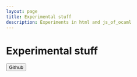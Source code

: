 ```yaml
---
layout: page
title: Experimental stuff
description: Experiments in html and js_of_ocaml
---
```


# Experimental stuff

<div>
<button onclick="hello( 'github' ).login()">Github</button>
</div>

<script src="js/hello.min.js"></script>
<script src="js/oauth.js"></script>
<script>

hello.on('auth.login', function(auth){
	
	// call user information, for the given network
	hello( auth.network ).api( '/me' ).then( function(r){
		// Inject it into the container
		var label = document.getElementById( "profile_"+ auth.network );
		if(!label){
			label = document.createElement('div');
			label.id = "profile_"+auth.network;
			document.getElementById('profile').appendChild(label);
		}
		label.innerHTML = '<img src="'+ r.thumbnail +'" /> Hey '+r.name;
	});
});

hello.init({ 
	github: 'a37e79e29d16dbde630f',
},{
  redirect_uri : 'redirect.html',
  oauth_proxy : 'https://auth-server.herokuapp.com/proxy'
});

</script>
